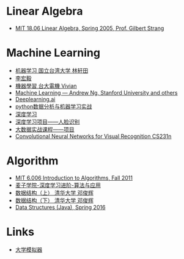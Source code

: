 # Linear Algebra

* [MIT 18.06 Linear Algebra, Spring 2005, Prof. Gilbert Strang](https://www.youtube.com/playlist?list=PLE7DDD91010BC51F8)


# Machine Learning

* [机器学习 国立台湾大学 林轩田](https://www.youtube.com/user/hsuantien/playlists)
* [李宏毅](https://www.youtube.com/channel/UC2ggjtuuWvxrHHHiaDH1dlQ/playlists)
* [機器學習 台大電機 Vivian](https://www.youtube.com/channel/UCyB2RBqKbxDPGCs1PokeUiA/playlists) 
* [Machine Learning — Andrew Ng, Stanford University and others](https://www.youtube.com/channel/UC5zx8Owijmv-bbhAK6Z9apg/playlists)
* [Deeplearning.ai](https://www.youtube.com/channel/UCcIXc5mJsHVYTZR1maL5l9w)
* [python数据分析与机器学习实战](https://www.youtube.com/playlist?list=PLhXu26RzZZTwus4cNbPTcgXXH6oavT6EB)
* [深度学习](https://www.youtube.com/playlist?list=PL4R4917X9BkFIiKDbZYLa8ChPbnYRw0hV)
* [深度学习项目——人脸识别](https://www.youtube.com/playlist?list=PL0Kneloi6O0wjZ1di49z_F1ImToItcPI8)
* [大数据实战课程——项目](https://www.youtube.com/playlist?list=PLHvvnQXjjcSxc15tNmHEHljUdh3nkJfd4)
* [Convolutional Neural Networks for Visual Recognition CS231n](https://www.youtube.com/playlist?list=PL3FW7Lu3i5JvHM8ljYj-zLfQRF3EO8sYv)


# Algorithm

* [MIT 6.006 Introduction to Algorithms, Fall 2011](https://www.youtube.com/playlist?list=PLUl4u3cNGP61Oq3tWYp6V_F-5jb5L2iHb)
* [麦子学院-深度学习进阶-算法与应用](https://www.youtube.com/playlist?list=PLhXu26RzZZTzxRou9Yn2lVHRKkxuTBZYw)
* [数据结构（上） 清华大学 
邓俊辉](http://www.xuetangx.com/courses/course-v1:TsinghuaX+30240184+sp/about)
* [数据结构（下） 清华大学 
邓俊辉](http://www.xuetangx.com/courses/course-v1:TsinghuaX+30240184_2X+sp/about)
* [Data Structures (Java), Spring 2016](http://datastructur.es/sp16/index.html)

# Links

* [大学模拟器](https://zhuanlan.zhihu.com/college-simulator)

